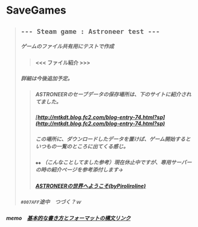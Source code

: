 # SaveGames
> ## ` --- Steam game : Astroneer test --- `
> ##### ゲームのファイル共有用にテストで作成
>> #### <<< ファイル紹介 >>>
>> ##### 
>> ##### 
> ##### 詳細は今後追加予定。
>> ##### ASTRONEERのセーブデータの保存場所は、下のサイトに紹介されてました。
>> ##### [http://mtkdt.blog.fc2.com/blog-entry-74.html?sp](http://mtkdt.blog.fc2.com/blog-entry-74.html?sp)
>> ##### この場所に、ダウンロードしたデータを置けば、ゲーム開始するといつもの一覧のところに出てくる感じ。
>> ##### `◆◆` （こんなことしてました参考）現在休止中ですが、専用サーバーの時の紹介ページを参考添付します→
>> ##### [ASTRONEERの世界へようこそ(byPiroliroline)](https://writening.net/page?nPgCjr)
> ##### `#007AFF`途中　つづく？ｗ
##### memo　[基本的な書き方とフォーマットの構文リンク](https://docs.github.com/ja/get-started/writing-on-github/getting-started-with-writing-and-formatting-on-github/basic-writing-and-formatting-syntax)
